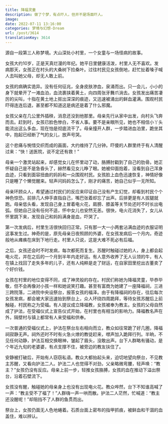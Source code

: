 ```yaml
---
title: 降福灵童
description: 做了个梦，有点吓人，但并不是场面吓人。
image: 
date: 2022-07-11 13:16:00
categories: 梦境与幻想-Dream
url: /post/3614
translationKey: 3614
---
```


源自一段第三人称梦境。大山深处小村里，一个女童与一场怪病的故事。

女孩大约10岁，正是天真烂漫的年纪。她平日里健康活泼，村里人无不喜欢。发病那天，女孩正在村头的大桑树下捡桑叶。过往村民见女孩倒地，赶忙扯着嗓子喊人去叫她父母，却无人敢上前。

女孩的病确实诡异。没有任何征兆，全身皮肤渗血，泉涌而出。只一会儿，小小的身下就晕开了一滩血泊，血流裹挟着黄土，向四周张牙舞爪淌去。女孩发出痛苦凄厉的尖叫，十指在黄土地上抠出深深的痕迹，又迅速被涌出的鲜血灌满。围观村民吓得连连后退，甚至都不知道这是病还是着了什么邪魔。

女孩父亲在几公里外插秧，消息还没到他那里。母亲先行从家中出发，向村头飞奔而去。赶到时，女孩已脸色惨白，不省人事。要不是亲眼所见，她也不相信小丫头能流出这么多血，现在怕是彻底流干了。母亲撞开人群，一步踏进血泊里，跪坐其中，抱起已经断了气的女儿，放声号哭。

这个悲痛与惋惜交织而成的画面，大约维持了几分钟。吓傻的人群里终于有人清醒过来：“快！送医院，说不定还有救！”

母亲一个激灵站起来，却感觉女儿在怀里动了动，胳膊肘戳到了自己的肋骨。她正怀疑自己是不是急昏头了，赫然看见女儿睁了眼。她被仰面抱着，没看到自己浑身血迹，只看到面容扭曲的妈妈和一众围观村民。女孩脸上血色迅速恢复，神情好像只是睡了个懒觉醒来。轻声问妈妈怎么了，刚才的痛苦，她自己似乎一无所知。

母亲环顾众人，希望通过村民们的反应来印证自己没有产生幻觉，却看到村民个个神色惊恐。前排几人伸手直指自己，嘴巴张着却忘了出声。后排更是有人拔腿就跑。母亲低头看，发现自己身上冒着电火花，肩膀、膝盖等关节处还时不时长出电弧。但她自己没有任何不适，怀中女儿也安然无恙。很快，电火花消失了，女儿从怀里跳下来，发现自己和妈妈满身是血，吓哭了。

第一次发病后，村里生活很快回归正常。只有那一大一小两套沾满血迹的衣服证明这事发生过。神奇的是，原先母亲日夜照顾的外婆，在女孩发病后一个月内，奇迹般地从瘫痪在床到下地行走。村里人只说，这是大难不死必有后福。

之后，女孩还会时不时发病，每次都死而复生。苏醒时触碰过她的人，身上都会起电火花，并在之后的一个月到半年内走好运。有人意外收养了无人认领的牛，有人在镇上找回了走失多年的儿子，还有人纯粹是走了财运，在自家田里挖出古董卖了个好价钱。

女孩在村里的地位变得不同，成了神灵般的存在。村民们称她为降福灵童，毕恭毕敬，但不会再像对小孩一样和她说笑打趣。甚至有富商为她建了一座降福祠，三进三跨院落，二进院中央设祭台，报答女孩的福泽。由于有降福祠的存在，往后每次女孩发病，都会被大家迅速抬到祭台上，众人环绕四周跪拜，等待女孩苏醒后上前触碰，村民称之为受福。有人提议成立降福教，女孩被奉为教主。女孩的父母自然成了护法，在受福仪式上宣告仪式开始，在村里也有相当的影响力。降福教名声在外，隔壁村与镇上都常有人来受福和供奉。

一次普通的受福仪式上，护法在祭台左右相向而立，教众如往常跪了好几圈，降福祠寂静无声。祠外还时不时有火急火燎的教徒赶来，噤声加入跪拜行列。半晌，不见任何动静，护法互相交换眼神，皱起了眉头，没敢出声。台下人群略有骚动，是个年近九旬的老婆婆，有点支撑不住，被旁边的教友扶住了。

安静被打破后，开始有人窃窃私语。教众大都抬起头来，迫切地望向祭台，不见教主苏醒，又看向护法二人。护法二人也觉得不对劲，父亲略微弯腰，轻声唤：“教主？”女孩仍没有反应。母亲上前一步，轻推女孩胳膊，女孩的血在推动下溢出祭台，沿着石壁流下。

女孩没有醒，触碰她的母亲身上也没有出现电火花。教众哗然，台下不知谁高喊了一声：“教主受不了福了！”人群嗨一声一哄而散。护法二人茫然，忙喊道：“教主还没醒呢！”却阻挡不了人群的鱼贯而出。

祭台上，女孩仍面无人色地蜷着。石质台面上密布的指甲抓痕，被鲜血和干涸的血盖住，难以辨认。
